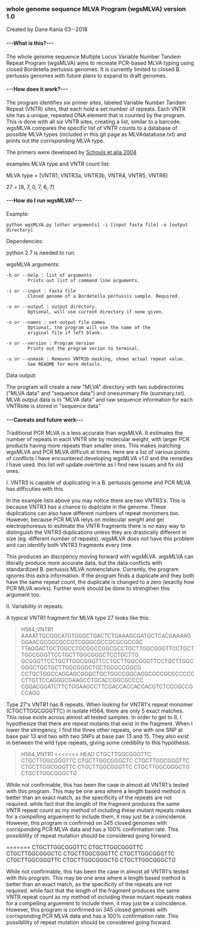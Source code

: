 ### whole genome sequence MLVA Program (wgsMLVA) version 1.0
Created by Dane Kania
03--2018

#### ---What is this?---

The whole genome sequence Multiple Locus Variable Number Tandem Repeat Program (wgsMLVA) aims to recreate PCR-based MLVA typing using closed Bordetella pertussis genomes. It is currently limited to closed B. pertussis genomes with future plans to expand to draft genomes.


#### ---How does it work?---

The program identifies six primer sites, labeled Variable Number Tandem Repeat (VNTR) sites, that each hold a set number of repeats. Each VNTR site has a unique, repeated DNA element that is counted by the program. This is done with all six VNTR sites, creating a list, similar to a barcode. wgsMLVA compares the specific list of VNTR counts to a database of possible MLVA types (included in this git page as MLVAdatabase.txt) and prints out the corrisponding MLVA type. 

The primers were developed by [Schouls et alia 2004](https://www.ncbi.nlm.nih.gov/pubmed/15292152)

examples MLVA type and VNTR count list:

MLVA type = [VNTR1, VNTR3a, VNTR3b, VNTR4, VNTR5, VNTR6]

27 = [8, 7, 0, 7, 6, 7]


#### ---How do I run wgsMLVA?---

Example: 
```
python wgsMLVA.py [other arguments] -i [input fasta file] -o [output directory]
```
Dependencies:

python 2.7 is needed to run.

wgsMLVA arguments:
```
-h or --help : list of arguments
		Prints out list of command line arguments.

-i or --input : fasta file
		Closed genome of a Bordetella pertussis sample. Required.

-o or --output : output directory.
		Optional, will use current directory if none given.

-n or --names : set output file names
		Optional, the program will use the name of the 
		original file if left blank.

-v or --version : Program Version		
		Prints out the program verion to terminal.	

-u or --unmask : Removes VNTR3b masking, shows actual repeat value.
		See README for more details.
```

Data output:

The program will create a new "MLVA" directory with two subdirectories ("MLVA data" and "sequence data") and onesummary file (summary.txt). MLVA output data is in "MLVA data" and raw sequence information for each VNTRsite is stored in "sequence data"

 
#### ---Caveats and future work---

Traditional PCR MLVA is a less accurate than wgsMLVA. It estimates the number of repeats in each VNTR site by molecular weight, with larger PCR products having more repeats than smaller ones. This makes matching wgsMLVA and PCR MLVA difficult at times. Here are a list of various points of conflicts I have encountered developing wgsMLVA v1.0 and the remedies I have used. this list will update overtime as I find new issues and fix old ones.

I. VNTR3 is capable of duplicating in a B. pertussis genome and PCR MLVA has difficuties with this.

In the example lists above you may notice there are two VNTR3's. This is because VNTR3 has a chance to duplciate in the genome. These duplications can also have different numbers of repeat monomers too. However, because PCR MLVA relys on molecular weight and gel electrophoresus to esitmate the VNTR fragments there is no easy way to distinguish the VNTR3 duplications unless they are drastically different in size (eg. different number of repeats). wgsMLVA does not have this problem and can identify both VNTR3 fragments every time.

This produces an discrpency moving forward with wgsMLVA. wgsMLVA can literally produce more accurate data, but the data conflicts with standardized B. pertussis MLVA nomenclature. Currently, the program ignores this extra information. If the program finds a duplicate and they both have the same repeat count, the duplicate is changed to a zero (exactly how PCR MLVA works). Further work should be done to strengthen this argument too.

II. Variability in repeats.

A typical VNTR1 fragment for MLVA type 27 looks like this:

>H564_VNTR1 
AAAATTGCGGCATGTGGGCTGACTCTGAAAGCGATGCTCACGAAAAGGGAACGCGGCGCCGTCGGGCGCCGCGCGCCGC
TTAGGACTGCTGGCCTGCGGCCGGCGCCTGCTTGGCGGGTTCCTGCTTGGCGGGTTCCTGCTTGGCGGGCTCCTGCTTG
GCGGGTTCCTGCTTGGCGGGTTCCTGCTTGGCGGGTTCCTGCTTGGCGGGCTGCTGCTTGGCGGGCTGCTGGGCCGGCG
CCTGCTGGCCAGGAGCGGGCTGCTGGCCGGCAGGCGCCGCGCCCCCCTTGTTCCAGGGCGAAGCCTGCACCGGCGCCCC
CGGACGGATCTTCTGGAAGCCTTCGACCACCACCACGTCTCCCGCCGCCAGG

Type 27's VNTR1 has 8 repeats. When looking for VNTR1's repeat monomer (CTGCTTGGCGGGTTC) in isolate H564, there are only 5 exact matches. This issue exists across almost all tested samples. In order to get to 8, I hypothesize that there are repeat mutants that exist in the fragment. When I lower the stringency, I find the three other repeats, one with one SNP at base pair 13 and two with two SNPs at base pair 13 and 15. They also exist in between the wild type repeats, giving some crediblity to this hypothesis. 

>H564_VNTR1 
<<<<<<< HEAD
CTGCTTGGCGGGTTC CTGCTTGGCGGGTTC CTGCTTGGCGGG*C*TC CTGCTTGGCGGGTTC 
CTGCTTGGCGGGTTC CTGCTTGGCGGGTTC CTGCTTGGCGGG*C*T*G* CTGCTTGGCGGG*C*T*G*

While not confirmable, this has been the case in almost all VNTR1's tested with this program. This may be one area where a length based method is better than an exact match, as the specificity of the repeats are not required. while fact that the length of the fragment produces the same VNTR repeat count as my method of including these mutant repeats makes for a compelling arguement to include them, it may just be a coincidence. However, this program is confirmed on 345 closed genomes with corrisponding PCR MLVA data and has a 100% confirmation rate. This possiblility of repeat mutation should be considered going forward.

=======
CTGCTTGGCGGGTTC CTGCTTGGCGGGTTC CTGCTTGGCGGG*C*TC CTGCTTGGCGGGTTC CTGCTTGGCGGGTTC CTGCTTGGCGGGTTC CTGCTTGGCGGG*C*T*G* CTGCTTGGCGGG*C*T*G*

While not confirmable, this has been the case in almost all VNTR1's tested with this program. This may be one area where a length based method is better than an exact match, as the specificity of the repeats are not required. while fact that the length of the fragment produces the same VNTR repeat count as my method of including these mutant repeats makes for a compelling arguement to include them, it may just be a coincidence. However, this program is confirmed on 345 closed genomes with corrisponding PCR MLVA data and has a 100% confirmation rate. This possiblility of repeat mutation should be considered going forward.

